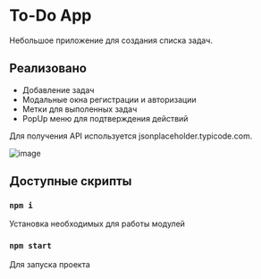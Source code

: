 # To-Do App

Небольшое приложение для создания списка задач. 

## Реализовано 

- Добавление задач
- Модальные окна регистрации и авторизации
- Метки для выполенных задач
- PopUp меню для подтверждения действий

Для получения API используется jsonplaceholder.typicode.com.

![image](https://user-images.githubusercontent.com/107535358/205603965-e559669c-41bd-4efb-83e1-bec254d7a809.png)

## Доступные скрипты

### `npm i`

Установка необходимых для работы модулей

### `npm start`

Для запуска проекта
